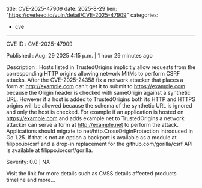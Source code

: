  
title: CVE-2025-47909
date: 2025-8-29
lien: "https://cvefeed.io/vuln/detail/CVE-2025-47909"
categories:
  - cve
---

CVE ID : CVE-2025-47909

Published :  Aug. 29
2025
4:15 p.m. | 1 hour
29 minutes ago

Description : Hosts listed in TrustedOrigins implicitly allow requests from the corresponding HTTP origins
allowing network MitMs to perform CSRF attacks. After the CVE-2025-24358 fix
a network attacker that places a form at http://example.com can't get it to submit to https://example.com because the Origin header is checked with sameOrigin against a synthetic URL. However
if a host is added to TrustedOrigins
both its HTTP and HTTPS origins will be allowed
because the schema of the synthetic URL is ignored and only the host is checked. For example
if an application is hosted on https://example.com and adds example.net to TrustedOrigins
a network attacker can serve a form at http://example.net to perform the attack. Applications should migrate to net/http.CrossOriginProtection
introduced in Go 1.25. If that is not an option
a backport is available as a module at filippo.io/csrf
and a drop-in replacement for the github.com/gorilla/csrf API is available at filippo.io/csrf/gorilla.

Severity: 0.0 | NA

Visit the link for more details
such as CVSS details
affected products
timeline
and more...
